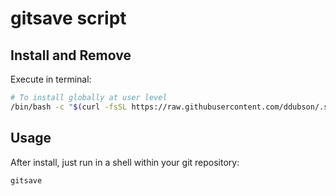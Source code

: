 # gitsave script

## Install and Remove

Execute in terminal:

```bash
# To install globally at user level
/bin/bash -c "$(curl -fsSL https://raw.githubusercontent.com/ddubson/.scripts/main/gitsave/install-gitsave.sh)"
```

## Usage

After install, just run in a shell within your git repository:

```bash
gitsave
```
